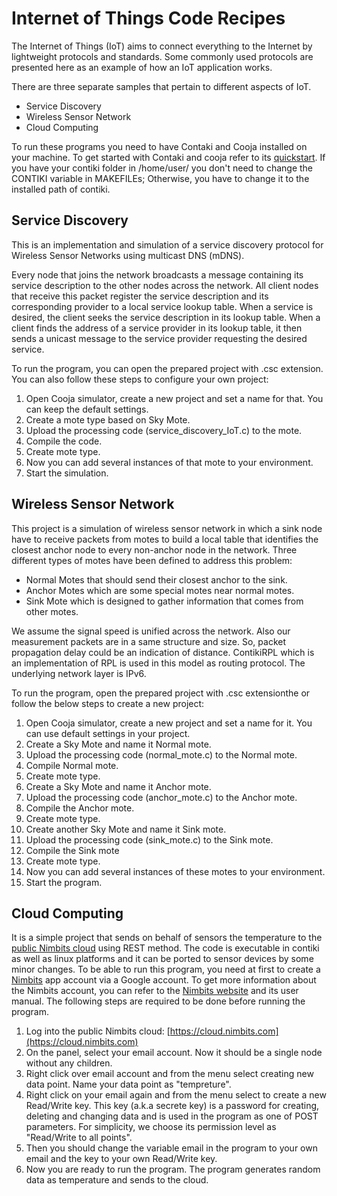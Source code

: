 Internet of Things Code Recipes
================================

The Internet of Things (IoT) aims to connect everything to the Internet by lightweight protocols and standards. Some commonly used protocols are presented here as an example of how an IoT application works.

There are three separate samples that pertain to different aspects of IoT.
- Service Discovery
- Wireless Sensor Network
- Cloud Computing

To run these programs you need to have Contaki and Cooja installed on your machine. To get started with Contaki and cooja refer to  its [quickstart](http://www.contiki-os.org/start.html).
If you have your contiki folder in /home/user/ you don't need to change the CONTIKI variable in MAKEFILEs; Otherwise, you have to change it to the installed path of contiki.

Service Discovery 
-----------------

This is an implementation and simulation of a service discovery protocol for Wireless Sensor Networks using multicast DNS (mDNS).

Every node that joins the network broadcasts a message containing its service description to the other nodes across the network. 
All client nodes that receive this packet register the service description and its corresponding provider to a local service lookup table. 
When a service is desired, the client seeks the service description in its lookup table. 
When a client finds the address of a service provider in its lookup table, it then sends a unicast message to the service provider requesting the desired service.

To run the program, you can open the prepared project with .csc extension.
You can also follow these steps to configure your own project:

1. Open Cooja simulator, create a new project and set a name for that. You can keep the default settings. 
2. Create a mote type based on Sky Mote.
3. Upload the processing code (service_discovery_IoT.c) to the mote.
4. Compile the code.
5. Create mote type.
6. Now you can add several instances of that mote to your environment.
7. Start the simulation.


Wireless Sensor Network
-----------------------

This project is a simulation of wireless sensor network in which a sink node have to receive packets from motes to build a local table that identifies the closest anchor node to every non-anchor node in the network. 
Three different types of motes have been defined to address this problem:
- Normal Motes that should send their closest anchor to the sink.
- Anchor Motes which are some special motes near normal motes.
- Sink Mote which is designed to gather information that comes from other motes.

We assume the signal speed is unified across the network. Also our measurement packets are in a same structure and size. So, packet propagation delay could be an indication of distance.
ContikiRPL which is an implementation of RPL is used in this model as routing protocol. The underlying network layer is IPv6. 

To run the program, open the prepared project with .csc extensionthe or follow the below steps to create a new project:

1. Open Cooja simulator, create a new project and set a name for it. You can use default settings in your project. 
2. Create a Sky Mote and name it Normal mote.
3. Upload the processing code (normal_mote.c) to the Normal mote.
4. Compile Normal mote.
5. Create mote type.
6. Create a Sky Mote and name it Anchor mote.
7. Upload the processing code (anchor_mote.c) to the Anchor mote.
8. Compile the Anchor mote.
9. Create mote type.
10. Create another Sky Mote and name it Sink mote.
11. Upload the processing code (sink_mote.c) to the Sink mote.
12. Compile the Sink mote
13. Create mote type.
14. Now you can add several instances of these motes to your environment.
15. Start the program.

Cloud Computing
---------------

It is a simple project that sends on behalf of sensors the temperature to the [public Nimbits cloud](http://cloud.nimbits.com) using REST method. The code is executable in contiki as well as linux platforms and it can be ported to sensor devices by some minor changes.
To be able to run this program, you need at first to create a [Nimbits](http://www.nimbits.com) app account via a Google account. To get more information about the Nimbits account, you can refer to the [Nimbits website](http://www.nimbits.com) and its user manual. 
The following steps are required to be done before running the program.
1. Log into the public Nimbits cloud: [https://cloud.nimbits.com](https://cloud.nimbits.com)
2. On the panel, select your email account. Now it should be a single node without any children.
3. Right click over email account and from the menu select creating new data point. Name your data point as "tempreture". 
4. Right click on your email again and from the menu select to create a new Read/Write key. This key (a.k.a secrete key) is a password for creating, deleting and changing data and is used in the program as one of POST parameters. For simplicity, we choose its permission level as "Read/Write to all points". 
5. Then you should change the variable email in the program to your own email and the key to your own Read/Write key.
6. Now you are ready to run the program. The program generates random data as temperature and sends to the cloud.
